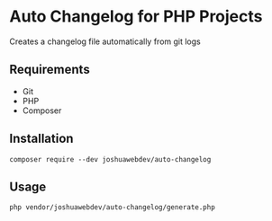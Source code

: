 # Auto Changelog for PHP Projects

Creates a changelog file automatically from git logs

## Requirements

- Git
- PHP
- Composer

## Installation

    composer require --dev joshuawebdev/auto-changelog

## Usage

    php vendor/joshuawebdev/auto-changelog/generate.php
